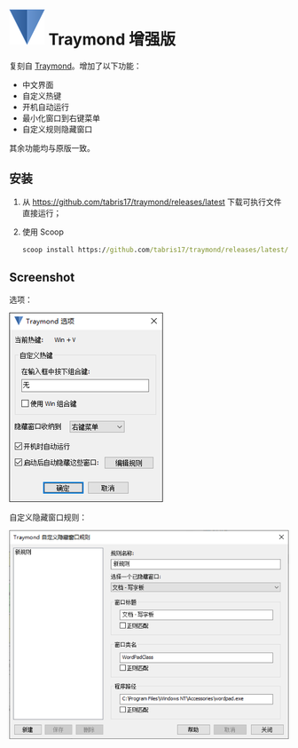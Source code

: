 ![Traymond](https://github.com/fcFn/fcFn.github.io/blob/master/images/logos/traymond_logo.png) Traymond 增强版
=======

复刻自 [Traymond](https://github.com/fcFn/traymond)。增加了以下功能：

- 中文界面
- 自定义热键
- 开机自动运行
- 最小化窗口到右键菜单
- 自定义规则隐藏窗口

其余功能均与原版一致。

## 安装

1. 从 https://github.com/tabris17/traymond/releases/latest 下载可执行文件直接运行；

2. 使用 Scoop

   ```cmd
   scoop install https://github.com/tabris17/traymond/releases/latest/download/traymond.json
   ```

## Screenshot

选项：

![选项](images/options.png)

自定义隐藏窗口规则：

![自定义隐藏窗口规则](images/rules.png)